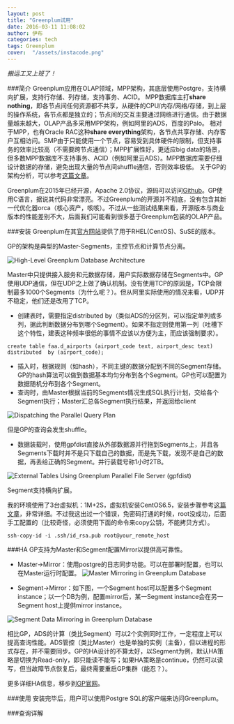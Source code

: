 ```yaml
---
layout: post
title: "Greenplum试用"
date: 2016-03-11 11:08:02
author: 伊布
categories: tech
tags: Greenplum
cover:  "/assets/instacode.png"
---
```


*搬运工又上班了！*

###简介
Greenplum应用在OLAP领域，MPP架构，其底层使用Postgre，支持横向扩展，支持行存储、列存储，支持事务、ACID。
MPP数据库主打**share nothing**，即各节点间任何资源都不共享，从硬件的CPU/内存/网络/存储，到上层的操作系统，各节点都是独立的；节点间的交互主要通过网络进行通信。由于数据量越来越大，OLAP产品多采用MPP架构，例如阿里的ADS，百度的Palo。
相对于MPP，也有Oracle RAC这种**share everything**架构，各节点共享存储、内存客户互相访问。SMP由于只能使用一个节点，容易受到具体硬件的限制，但支持事务的效率比较高（不需要跨节点通信）；MPP扩展性好，更适应big data的场景，但多数MPP数据库不支持事务、ACID（例如阿里云ADS）。MPP数据库需要仔细设计数据的存储，避免出现大量的节点间shuffle通信，否则效率极低。
关于GP的架构分析，可以参考[这篇文章](http://www.cnblogs.com/daduxiong/archive/2010/10/13/1850411.html)。

Greenplum在2015年已经开源，Apache 2.0协议，源码可以访问[Github](https://github.com/greenplum-db/gpdb)。GP使用C语言，据说其代码非常漂亮。不过Greenplum的开源并不彻底，没有包含其新一代优化器orca（核心资产，咳咳）。不过从一些测试结果来看，开源版本与商业版本的性能差别不大，后面我们可能看到很多基于Greenplum包装的OLAP产品。



###安装
Greenplum在其[官方网站](https://network.pivotal.io/products/pivotal-gpdb#/releases/669/file_groups/348)提供了用于RHEL(CentOS)、SuSE的版本。

GP的架构是典型的Master-Segments，主控节点和计算节点分离。

![High-Level Greenplum Database Architecture](https://raw.githubusercontent.com/greenplum-db/gpdb-sandbox-tutorials/gh-pages/images/highlevel_arch.jpg)

Master中只提供接入服务和元数据存储，用户实际数据存储在Segments中。GP使用UDP通信，但在UDP之上做了确认机制。没有使用TCP的原因是，TCP会限制最多1000个Segments（为什么呢？）。但从阿里实际使用的情况来看，UDP并不稳定，他们还是改用了TCP。

- 创建表时，需要指定distributed by（类似ADS的分区列，可以指定单列或多列，据此判断数据分布到哪个Segment）。如果不指定则使用第一列（吐槽下这个特性，建表这种频率很低的事情不应该以方便为主，而应该强制要求）。

```
create table faa.d_airports (airport_code text, airport_desc text) distributed  by (airport_code);
```

- 插入时，根据规则（如hash），不同主键的数据分配到不同的Segment存储。GP的hash算法可以做到数据基本均匀分布到各个Segment。GP也可以配置为数据随机分布到各个Segment。
- 查询时，由Master根据当前的Segments情况生成SQL执行计划，交给各个Segment执行；Master汇总各Segment执行结果，并返回给client

![Dispatching the Parallel Query Plan](https://raw.githubusercontent.com/greenplum-db/gpdb-sandbox-tutorials/gh-pages/images/dispatch.jpg)

但是GP的查询会发生shuffle。

- 数据装载时，使用gpfdist直接从外部数据源并行拖到Segments上，并且各Segments下载时并不是只下载自己的数据，而是先下载，发现不是自己的数据，再丢给正确的Segment。并行装载号称1小时2TB。

![External Tables Using Greenplum Parallel File Server (gpfdist)](https://raw.githubusercontent.com/greenplum-db/gpdb-sandbox-tutorials/gh-pages/images/ext_tables.jpg)


Segment支持横向扩展。

我的环境使用了3台虚拟机：1M+2S，虚拟机安装CentOS6.5，安装步骤参考[这篇文章](http://blog.csdn.net/gnail_oug/article/details/46945283)，非常详细。不过我这出过一个错误，免密码打通的时候，root没成功，后面手工配置的（比较奇怪，必须使用下面的命令来copy公钥，不能拷贝方式）。
```
ssh-copy-id -i .ssh/id_rsa.pub root@your_remote_host
```

###HA
GP支持为Master和Segment配置Mirror以提供高可靠性。

- Master->Mirror：使用postgre的日志同步功能。可以在部署时配置，也可以在Master运行时配置。
![Master Mirroring in Greenplum Database](http://gpdb.docs.pivotal.io/4330/graphics/standby_master.jpg)

- Segment->Mirror：如下图，一个Segment host可以配置多个Segment instance；以一个DB为例，配置mirror后，某一Segment instance会在另一Segment host上提供mirror instance。

![Segment Data Mirroring in Greenplum Database ](http://gpdb.docs.pivotal.io/4330/graphics/mirrorsegs.png)

相比GP，ADS的计算（类比Segment）可以2个实例同时工作，一定程度上可以提高查询性能。ADS管控（类比Master）也是单独的实例（主备），但以进程的形式存在，并不需要同步。GP的HA设计的不算太好，以Segment为例，默认HA策略是切换为Read-only，即只能读不能写；如果HA策略是continue，仍然可以读写，但当故障节点恢复后，最终需要重启GP集群（能忍？）。

更多详细HA信息，移步到[GP官网](http://gpdb.docs.pivotal.io/4330/admin_guide/managing/highavail.html)。

###使用
安装完毕后，用户可以使用Postgre SQL的客户端来访问Greenplum。

###查询详解






